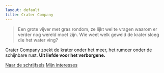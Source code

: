 ```yaml
---
layout: default
title: Crater Company
---
```


> Een grote vijver met gras rondom, ze lijkt wel
> te vragen waarom er verder nog wereld moet zijn.
> Wie weet welk geweld de krater sloeg die het water ving?

Crater Company zoekt de krater onder het meer, het rumoer onder de schijnbare rust. **Uit liefde voor het verborgene.**

[Naar de schrijfsels](/blog)
[Mijn interesses](/tags)